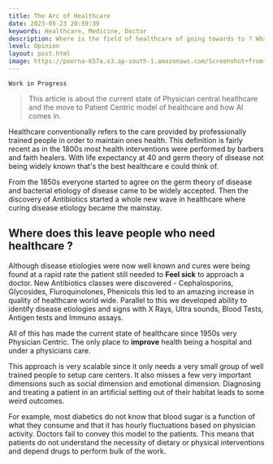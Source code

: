 ```yaml
---
title: The Arc of Healthcare
date: 2023-05-23 20:59:39
keywords: Healthcare, Medicine, Doctor
description: Where is the field of healthcare of going towards to ? What does AI mean for healthcare ?
level: Opinion
layout: post.html
image: https://poorna-657a.s3.ap-south-1.amazonaws.com/Screenshot+from+2022-10-18+18-44-04.png
---
```


```
Work in Progress
```

> This article is about the current state of Physician central healthcare and the move to Patient Centric model of healthcare and how AI comes in.

Healthcare conventionally refers to the care provided by professionally trained people in order to maintain ones health. This definition is fairly recent as in the 1800s most health interventions were performed by barbers and faith healers. With life expectancy at 40 and germ theory of disease not being widely known that's the best healthcare e could think of.

From the 1850s everyone started to agree on the germ theory of disease and bacterial etiology of disease came to be widely accepted. Then the discovery of Antibiotics started a whole new wave in healthcare where curing disease etiology became the mainstay.

## Where does this leave people who need healthcare ?
Although disease etiologies were now well known and cures were being found at a rapid rate the patient still needed to **Feel sick** to approach a doctor. New Antibiotics classes were discovered - Cephalosporins, Glycosides, Fluroquinolones, Phenicols this led to an amazing increase in quality of healthcare world wide. Parallel to this we developed ability to identify disease etiologies and signs with X Rays, Ultra sounds, Blood Tests, Antigen tests and Immuno assays. 

All of this has made the current state of healthcare since 1950s very Physician Centric. The only place to **improve** health being a hospital and under a physicians care. 

This approach is very scalable since it only needs a very small group of well trained people to setup care centers. It also misses a few very important dimensions such as social dimension and emotional dimension. Diagnosing and treating a patient in an artificial setting out of their habitat leads to some weird outcomes. 

For example, most diabetics do not know that blood sugar is a function of what they consume and that it has hourly fluctuations based on physician activity. Doctors fail to convey this model to the patients. This means that patients do not understand the necessity of dietary or physical interventions and depend drugs to perform bulk of the work.


